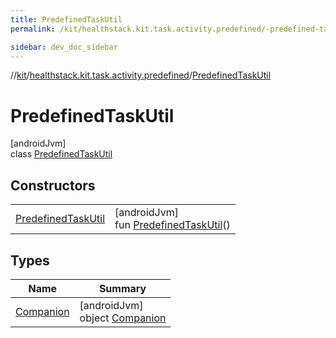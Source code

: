 ```yaml
---
title: PredefinedTaskUtil
permalink: /kit/healthstack.kit.task.activity.predefined/-predefined-task-util/index.html

sidebar: dev_doc_sidebar
---
```

//[kit](../../../kit.html)/[healthstack.kit.task.activity.predefined](../index.html)/[PredefinedTaskUtil](index.html)



# PredefinedTaskUtil



[androidJvm]\
class [PredefinedTaskUtil](index.html)



## Constructors


| | |
|---|---|
| [PredefinedTaskUtil](-predefined-task-util.html) | [androidJvm]<br>fun [PredefinedTaskUtil](-predefined-task-util.html)() |


## Types


| Name | Summary |
|---|---|
| [Companion](-companion/index.html) | [androidJvm]<br>object [Companion](-companion/index.html) |

